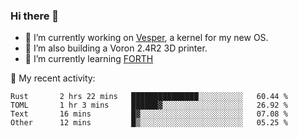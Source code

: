 ### Hi there 👋

<!--
**berkus/berkus** is a ✨ _special_ ✨ repository because its `README.md` (this file) appears on your GitHub profile.

Here are some ideas to get you started:

- 🔭 I’m currently working on ...
- 🌱 I’m currently learning ...
- 👯 I’m looking to collaborate on ...
- 🤔 I’m looking for help with ...
- 💬 Ask me about ...
- 📫 How to reach me: ...
- 😄 Pronouns: ...
- ⚡ Fun fact: ...
-->

- 🔭 I’m currently working on [Vesper](https://github.com/metta-systems/vesper), a kernel for my new OS.
- 🔭 I’m also building a Voron 2.4R2 3D printer.
- 🌱 I’m currently learning [FORTH](http://forth.com/starting-forth/)

💼 My recent activity:

<!--START_SECTION:waka-->

```text
Rust       2 hrs 22 mins   ███████████████░░░░░░░░░░   60.44 %
TOML       1 hr 3 mins     ██████▓░░░░░░░░░░░░░░░░░░   26.92 %
Text       16 mins         █▓░░░░░░░░░░░░░░░░░░░░░░░   07.08 %
Other      12 mins         █▒░░░░░░░░░░░░░░░░░░░░░░░   05.25 %
```

<!--END_SECTION:waka-->
